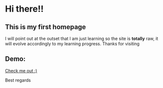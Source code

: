 # Hi there!!
## This is my first homepage 

I will point out at the outset that I am just learning so the site is **totally** raw, it will evolve accordingly to my learning progress.
Thanks for visiting

## Demo:

[Check me out :)](https://janmaszkiewicz.github.io/homepage/)

Best regards
